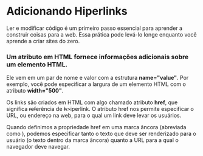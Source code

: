 # Adicionando Hiperlinks

Ler e modificar código é um primeiro passo essencial para aprender a construir coisas para a web. 
Essa prática pode levá-lo longe enquanto você aprende a criar sites do zero.

### Um atributo em HTML fornece informações adicionais sobre um elemento HTML. 
Ele vem em um par de nome e valor com a estrutura **name="value"**. Por exemplo, você pode especificar a largura de um elemento HTML com o atributo **width="500"**.

Os links são criados em HTML com algo chamado atributo **href**, que significa ~~ref~~erência de ~~h~~>iperlink. 
O atributo href nos permite especificar o URL, ou endereço na web, para o qual um link deve levar os usuários.

Quando definimos a propriedade href em uma marca âncora (abreviada como <a>), podemos especificar tanto o texto que deve ser renderizado para o usuário (o texto dentro da marca âncora) quanto a URL para a qual o navegador deve navegar.
